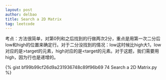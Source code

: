 ```yaml
---
layout: post
author: delbao
title: Search a 2D Matrix
tag: leetcode
---
```


考点：方法很简单，对第0列和之后找到的行做两次2分，重点是用第一次二分后low和high的位置来确定行。对于二分没找到的情况：low这时候比high大1，low对应的是>target的元素，high对应的是<target的元素。对于这题，我们需要用high，因为行也是递增的。

{% gist bf99b99cf26d9a231936748c89f96b69 74 Search a 2D Matrix.py %}
